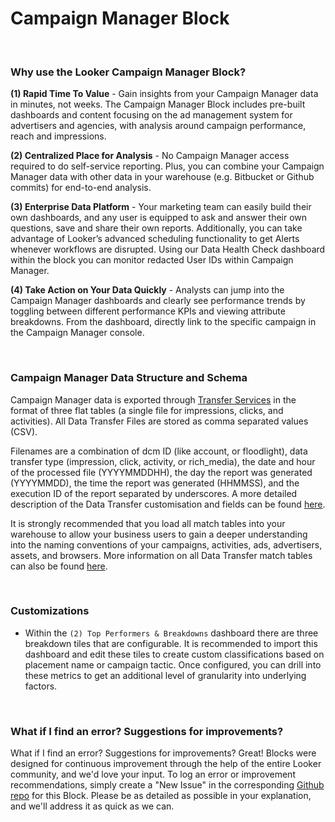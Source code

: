 # Campaign Manager Block

<br>

### Why use the Looker Campaign Manager Block?
**(1) Rapid Time To Value** - Gain insights from your Campaign Manager data in minutes, not weeks. The Campaign Manager Block includes pre-built dashboards and content focusing on the ad management system for advertisers and agencies, with analysis around campaign performance, reach and impressions.

**(2) Centralized Place for Analysis** -  No Campaign Manager access required to do self-service reporting. Plus, you can combine your Campaign Manager data with other data in your warehouse (e.g. Bitbucket or Github commits) for end-to-end analysis.


**(3) Enterprise Data Platform** - Your marketing team can easily build their own dashboards, and any user is equipped to ask and answer their own questions, save and share their own reports. Additionally, you can take advantage of Looker’s advanced scheduling functionality to get Alerts whenever workflows are disrupted. Using our Data Health Check dashboard within the block you can monitor redacted User IDs within Campaign Manager.

**(4) Take Action on Your Data Quickly**  - Analysts can jump into the Campaign Manager dashboards and clearly see performance trends by toggling between different performance KPIs and viewing attribute breakdowns. From the dashboard, directly link to the specific campaign in the Campaign Manager console.

<br>

### Campaign Manager Data Structure and Schema

Campaign Manager data is exported through [Transfer Services](https://cloud.google.com/bigquery-transfer/docs/doubleclick-campaign-transfer) in the format of three flat tables (a single file for impressions, clicks, and activities). All Data Transfer Files are stored as comma separated values (CSV).

Filenames are a combination of dcm ID (like account, or floodlight), data transfer type (impression, click, activity, or rich_media), the date and hour of the processed file (YYYYMMDDHH), the day the report was generated (YYYYMMDD), the time the report was generated (HHMMSS), and the execution ID of the report separated by underscores. A more detailed description of the Data Transfer customisation and fields can be found [here](https://developers.google.com/doubleclick-advertisers/dtv2/reference/file-format).

It is strongly recommended that you load all match tables into your warehouse to allow your business users to gain a deeper understanding into the naming conventions of your campaigns, activities, ads, advertisers, assets, and browsers. More information on all Data Transfer match tables can also be found [here](https://developers.google.com/doubleclick-advertisers/dtv2/reference/match-tables).

<br>

### Customizations

 * Within the ```(2) Top Performers & Breakdowns``` dashboard there are three breakdown tiles that are configurable. It is recommended to import this dashboard and edit these tiles to create custom classifications based on placement name or campaign tactic. Once configured, you  can drill into these metrics to get an additional level of granularity into underlying factors.

<br>

### What if I find an error? Suggestions for improvements?

What if I find an error? Suggestions for improvements?
Great! Blocks were designed for continuous improvement through the help of the entire Looker community, and we'd love your input. To log an error or improvement recommendations, simply create a "New Issue" in the corresponding [Github repo](https://github.com/llooker/block-google-campaign-manager-dts) for this Block. Please be as detailed as possible in your explanation, and we'll address it as quick as we can.
